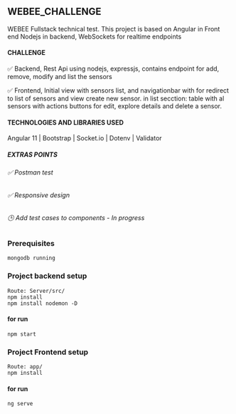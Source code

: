 ## WEBEE_CHALLENGE

WEBEE Fullstack technical test. This project is based on Angular in Front end Nodejs in backend, WebSockets for realtime endpoints

#### CHALLENGE
✅ Backend, Rest Api using nodejs, expressjs, contains endpoint for add, remove, modify and list the sensors


✅ Frontend, Initial view with sensors list, and navigationbar with for redirect to list of sensors and view create new sensor.
in list secction: table with al sensors with actions buttons for edit, explore details and delete a sensor.


#### TECHNOLOGIES AND LIBRARIES USED

Angular 11 | Bootstrap | Socket.io | Dotenv | Validator

##### EXTRAS POINTS
###### ✅ Postman test
###### ✅ Responsive design
###### 🕒 Add test cases to components - In progress

### Prerequisites
```
mongodb running
```

### Project backend setup
```
Route: Server/src/
npm install
npm install nodemon -D
```

#### for run
```
npm start
```

### Project Frontend setup
```
Route: app/
npm install
```

#### for run
```
ng serve
```

